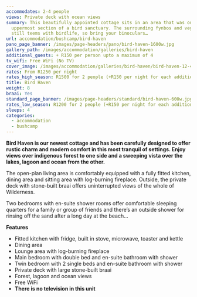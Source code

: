 ```yaml
---
accommodates: 2-4 people
views: Private deck with ocean views
summary: This beautifully appointed cottage sits in an area that was once the
  uppermost section of a bird sanctuary. The surrounding fynbos and vegetation
  still teems with birdlife, so bring your binoculars…
url: accommodation/bushcamp/bird-haven
pano_page_banner: /images/page-headers/pano/bird-haven-1600w.jpg
gallery_path: /images/accommodation/galleries/bird-haven
additional_guests: + R150 per person upto a maximum of 4
tv_wifi: Free WiFi (No TV)
cover_image: /images/accommodation/galleries/bird-haven/bird-haven-12-480w.jpg
rates: From R1250 per night
rates_high_season: R1500 for 2 people (+R150 per night for each additional person – max 4)
title: Bird Haven
weight: 8
braai: Yes
standard_page_banner: /images/page-headers/standard/bird-haven-600w.jpg
rates_low_season: R1200 for 2 people (+R150 per night for each additional person – max 4)
sleeps: 4
categories:
  - accommodation
  - bushcamp
---
```


__Bird Haven is our newest cottage and has been carefully designed to offer rustic charm and modern comfort in this most tranquil of settings\. Enjoy views over indigenous forest to one side and a sweeping vista over the lakes, lagoon and ocean from the other\.__

The open\-plan living area is comfortably equipped with a fully fitted kitchen, dining area and sitting area with log\-burning fireplace\. Outside, the private deck with stone\-built braai offers uninterrupted views of the whole of Wilderness\.

Two bedrooms with en\-suite shower rooms offer comfortable sleeping quarters for a family or group of friends and there’s an outside shower for rinsing off the sand after a long day at the beach…

__Features__

- Fitted kitchen with fridge, built in stove, microwave, toaster and kettle
- Dining area
- Lounge area with log\-burning fireplace
- Main bedroom with double bed and en\-suite bathroom with shower
- Twin bedroom with 2 single beds and en\-suite bathroom with shower
- Private deck with large stone\-built braai
- Forest, lagoon and ocean views
- Free WiFi
- __There is no television in this unit__